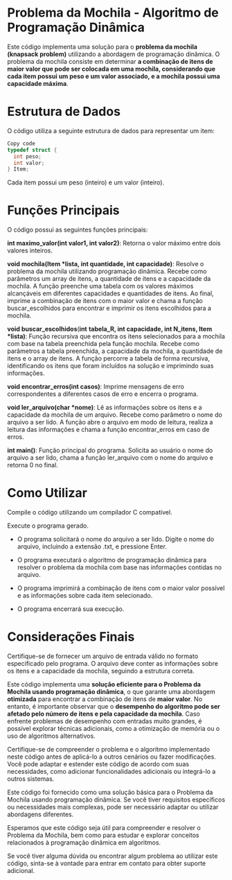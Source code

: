 # Problema da Mochila - Algoritmo de Programação Dinâmica
Este código implementa uma solução para o **problema da mochila (knapsack problem)** utilizando a abordagem de programação dinâmica. O problema da mochila consiste em determinar **a combinação de itens de maior valor que pode ser colocada em uma mochila, considerando que cada item possui um peso e um valor associado, e a mochila possui uma capacidade máxima**.

# Estrutura de Dados
 O código utiliza a seguinte estrutura de dados para representar um item:

```c
Copy code
typedef struct {
  int peso;
  int valor;
} Item;
```
Cada item possui um peso (inteiro) e um valor (inteiro).

# Funções Principais
 O código possui as seguintes funções principais:

**int maximo_valor(int valor1, int valor2)**: 
Retorna o valor máximo entre dois valores inteiros.

**void mochila(Item *lista, int quantidade, int capacidade)**: 
Resolve o problema da mochila utilizando programação dinâmica. Recebe como parâmetros um array de itens, a quantidade de itens e a capacidade da mochila. A função preenche uma tabela com os valores máximos alcançáveis em diferentes capacidades e quantidades de itens. Ao final, imprime a combinação de itens com o maior valor e chama a função buscar_escolhidos para encontrar e imprimir os itens escolhidos para a mochila.

**void buscar_escolhidos**(**int** **tabela_R, int capacidade, int N_itens, Item *lista)**: 
Função recursiva que encontra os itens selecionados para a mochila com base na tabela preenchida pela função mochila. Recebe como parâmetros a tabela preenchida, a capacidade da mochila, a quantidade de itens e o array de itens. A função percorre a tabela de forma recursiva, identificando os itens que foram incluídos na solução e imprimindo suas informações.

**void encontrar_erros(int casos)**: 
Imprime mensagens de erro correspondentes a diferentes casos de erro e encerra o programa.

**void ler_arquivo(char *nome)**: 
Lê as informações sobre os itens e a capacidade da mochila de um arquivo. Recebe como parâmetro o nome do arquivo a ser lido. A função abre o arquivo em modo de leitura, realiza a leitura das informações e chama a função encontrar_erros em caso de erros.

**int main()**: 
Função principal do programa. Solicita ao usuário o nome do arquivo a ser lido, chama a função ler_arquivo com o nome do arquivo e retorna 0 no final.

# Como Utilizar
 Compile o código utilizando um compilador C compatível.

 Execute o programa gerado.

- O programa solicitará o nome do arquivo a ser lido. Digite o nome do arquivo, incluindo a extensão .txt, e pressione Enter.

- O programa executará o algoritmo de programação dinâmica para resolver o problema da mochila com base nas informações contidas no arquivo.

- O programa imprimirá a combinação de itens com o maior valor possível e as informações sobre cada item selecionado.

- O programa encerrará sua execução.

 # Considerações Finais 
 Certifique-se de fornecer um arquivo de entrada válido no formato especificado pelo programa. O arquivo deve conter as informações sobre os itens e a capacidade da mochila, seguindo a estrutura correta.

Este código implementa uma **solução eficiente para o Problema da Mochila usando programação dinâmica**, o que garante uma abordagem **otimizada** para encontrar a combinação de itens de **maior valor**. No entanto, é importante observar que o **desempenho do algoritmo pode ser afetado pelo número de itens e pela capacidade da mochila**. Caso enfrente problemas de desempenho com entradas muito grandes, é possível explorar técnicas adicionais, como a otimização de memória ou o uso de algoritmos alternativos.

Certifique-se de compreender o problema e o algoritmo implementado neste código antes de aplicá-lo a outros cenários ou fazer modificações. Você pode adaptar e estender este código de acordo com suas necessidades, como adicionar funcionalidades adicionais ou integrá-lo a outros sistemas.

Este código foi fornecido como uma solução básica para o Problema da Mochila usando programação dinâmica. Se você tiver requisitos específicos ou necessidades mais complexas, pode ser necessário adaptar ou utilizar abordagens diferentes.

Esperamos que este código seja útil para compreender e resolver o Problema da Mochila, bem como para estudar e explorar conceitos relacionados à programação dinâmica em algoritmos.

Se você tiver alguma dúvida ou encontrar algum problema ao utilizar este código, sinta-se à vontade para entrar em contato para obter suporte adicional.
 
